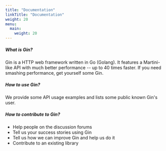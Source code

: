 ```yaml
---
title: "Documentation"
linkTitle: "Documentation"
weight: 20
menu:
  main:
    weight: 20
---
```


##### What is Gin?

Gin is a HTTP web framework written in Go (Golang). It features a Martini-like API with much better performance -- up to 40 times faster. If you need smashing performance, get yourself some Gin.

##### How to use Gin?

We provide some API usage examples and lists some public known Gin's user.

##### How to contribute to Gin?

* Help people on the discussion forums
* Tell us your success stories using Gin
* Tell us how we can improve Gin and help us do it
* Contribute to an existing library

